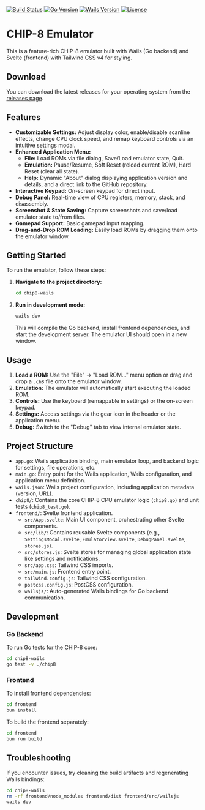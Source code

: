[![Build Status](https://github.com/bethropolis/chip8-wails/actions/workflows/test-build.yml/badge.svg)](https://github.com/bethropolis/chip8-wails/actions/workflows/test-build.yml) [![Go Version](https://img.shields.io/badge/Go-1.22-00ADD8?logo=go&logoColor=white)](https://go.dev/) [![Wails Version](https://img.shields.io/badge/Wails-v2-blueviolet?logo=wails&logoColor=white)](https://wails.io/) [![License](https://img.shields.io/github/license/bethropolis/chip8-wails)](https://github.com/bethropolis/chip8-wails/blob/main/LICENSE)

# CHIP-8 Emulator

This is a feature-rich CHIP-8 emulator built with Wails (Go backend) and Svelte (frontend) with Tailwind CSS v4 for styling.

## Download

You can download the latest releases for your operating system from the [releases page](https://github.com/bethropolis/chip8-wails/releases).

## Features

*   **Customizable Settings:** Adjust display color, enable/disable scanline effects, change CPU clock speed, and remap keyboard controls via an intuitive settings modal.
*   **Enhanced Application Menu:**
    *   **File:** Load ROMs via file dialog, Save/Load emulator state, Quit.
    *   **Emulation:** Pause/Resume, Soft Reset (reload current ROM), Hard Reset (clear all state).
    *   **Help:** Dynamic "About" dialog displaying application version and details, and a direct link to the GitHub repository.
*   **Interactive Keypad:** On-screen keypad for direct input.
*   **Debug Panel:** Real-time view of CPU registers, memory, stack, and disassembly.
*   **Screenshot & State Saving:** Capture screenshots and save/load emulator state to/from files.
*   **Gamepad Support:** Basic gamepad input mapping.
*   **Drag-and-Drop ROM Loading:** Easily load ROMs by dragging them onto the emulator window.

## Getting Started

To run the emulator, follow these steps:

1.  **Navigate to the project directory:**
    ```bash
    cd chip8-wails
    ```

2.  **Run in development mode:**
    ```bash
    wails dev
    ```

    This will compile the Go backend, install frontend dependencies, and start the development server. The emulator UI should open in a new window.

## Usage

1.  **Load a ROM:** Use the "File" -> "Load ROM..." menu option or drag and drop a `.ch8` file onto the emulator window.
2.  **Emulation:** The emulator will automatically start executing the loaded ROM.
3.  **Controls:** Use the keyboard (remappable in settings) or the on-screen keypad.
4.  **Settings:** Access settings via the gear icon in the header or the application menu.
5.  **Debug:** Switch to the "Debug" tab to view internal emulator state.

## Project Structure

-   `app.go`: Wails application binding, main emulator loop, and backend logic for settings, file operations, etc.
-   `main.go`: Entry point for the Wails application, Wails configuration, and application menu definition.
-   `wails.json`: Wails project configuration, including application metadata (version, URL).
-   `chip8/`: Contains the core CHIP-8 CPU emulator logic (`chip8.go`) and unit tests (`chip8_test.go`).
-   `frontend/`: Svelte frontend application.
    -   `src/App.svelte`: Main UI component, orchestrating other Svelte components.
    -   `src/lib/`: Contains reusable Svelte components (e.g., `SettingsModal.svelte`, `EmulatorView.svelte`, `DebugPanel.svelte`, `stores.js`).
    -   `src/stores.js`: Svelte stores for managing global application state like settings and notifications.
    -   `src/app.css`: Tailwind CSS imports.
    -   `src/main.js`: Frontend entry point.
    -   `tailwind.config.js`: Tailwind CSS configuration.
    -   `postcss.config.js`: PostCSS configuration.
    -   `wailsjs/`: Auto-generated Wails bindings for Go backend communication.

## Development

### Go Backend

To run Go tests for the CHIP-8 core:

```bash
cd chip8-wails
go test -v ./chip8
```

### Frontend

To install frontend dependencies:

```bash
cd frontend
bun install
```

To build the frontend separately:

```bash
cd frontend
bun run build
```

## Troubleshooting

If you encounter issues, try cleaning the build artifacts and regenerating Wails bindings:

```bash
cd chip8-wails
rm -rf frontend/node_modules frontend/dist frontend/src/wailsjs
wails dev
```